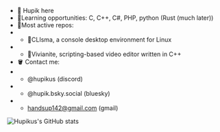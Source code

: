 - 🚀 Hupik here
- 📝Learning opportunities: C, C++, C#, PHP, python  (Rust (much later))
- 📯Most active repos:
- - 🏅CLIsma, a console desktop environment for Linux
- - 🥈Vivianite, scripting-based video editor written in C++
- 🪣 Contact me:
- - @hupikus (discord)
- - @hupik.bsky.social (bluesky)
- - handsup142@gmail.com (gmail)


![Hupikus's GitHub stats](https://github-readme-stats.vercel.app/api?username=hupikus&show_icons=true&theme=radical)

